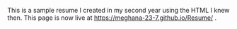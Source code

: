 This is a sample resume I created in my second year using the HTML I knew then. This page is now live at https://meghana-23-7.github.io/Resume/ .
